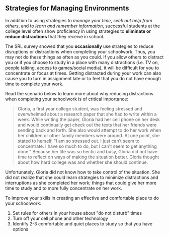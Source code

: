 ## Strategies for Managing Environments

In addition to using strategies to *manage your time*, *seek out help from others*, and to *learn and remember information*, successful students at the college level often show proficiency in using strategies to **eliminate or reduce distractions** that they receive in school. 

The SRL survey showed that you **occasionally** use strategies to reduce disruptions or distractions when completing your schoolwork. Thus, you may not do these things as often as you could. If you allow others to distract you or if you choose to study in a place with many distractions (i.e. TV on, people talking, access to games/social media), it will be difficult for you to concentrate or focus at times. Getting distracted during your work can also cause you to turn in assignment late or to feel that you do not have enough time to complete your work. 

Read the scenario below to learn more about why reducing distractions when completing your schoolwork is of critical importance:

> Gloria, a first year college student, was feeling stressed and overwhelmed about a research paper that she had to write within a week. While writing the paper, Gloria had her cell phone on her desk and would continually get check out the texts that her friends were sending back and forth. She also would attempt to do her work when her children or other family members were around. At one point, she stated to herself, "I am so stressed out. I just can’t seem to concentrate. I have so much to do, but I can't seem to get anything done." Because her life was so hectic and busy, Gloria did not have time to reflect on ways of making the situation better. Gloria thought about how hard college was and whether she should continue. 

Unfortunately, Gloria did not know how to take control of the situation. She did not realize that she could learn strategies to minimize distractions and interruptions as she completed her work; things that could give her more time to study and to more fully concentrate on her work.

To improve your skills in creating an effective and comfortable place to do your schoolwork:

1.	Set rules for others in your house about "do not disturb" times
2.	Turn off your cell phone and other technology
3.	Identify 2-3 comfortable and quiet places to study so that you have options
